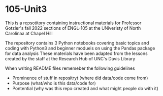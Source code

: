 # 105-Unit3
This is a repsotitory containing instructional materials for Professor Gotzler's fall 2022 sections of ENGL-105 at the UNiveristy of North Carolinaa at Chapel Hill

The repository contains 3 Python notebooks covering basic topics and coding with Python3 and beginner moduels on using the Pandas package for data analysis
These materials have been adapted from the lessons created by the staff at the Research Hub of UNC's Davis Library 

When writing README files rememeber the following guidelines 

- Prominence of stuff in repositryt (where did data/code come from)
- Purpose (what/who is this data/code for)
- Pontential (why was this repo created and what might people do with it) 
